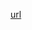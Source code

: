 [url](https://medium.com/javascript-scene/master-the-javascript-interview-what-s-the-difference-between-class-prototypal-inheritance-e4cd0a7562e9)